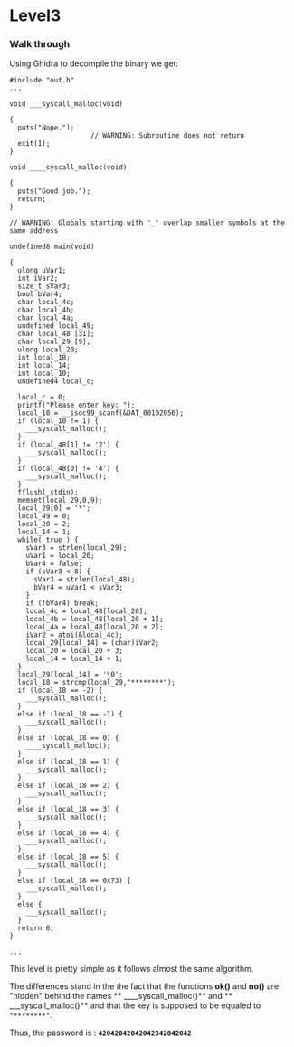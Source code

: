 ﻿
# **Level3**

### **Walk through**

Using Ghidra to decompile the binary we get:

```
#include "out.h"
...

void ___syscall_malloc(void)

{
  puts("Nope.");
                    // WARNING: Subroutine does not return
  exit(1);
}

void ____syscall_malloc(void)

{
  puts("Good job.");
  return;
}

// WARNING: Globals starting with '_' overlap smaller symbols at the same address

undefined8 main(void)

{
  ulong uVar1;
  int iVar2;
  size_t sVar3;
  bool bVar4;
  char local_4c;
  char local_4b;
  char local_4a;
  undefined local_49;
  char local_48 [31];
  char local_29 [9];
  ulong local_20;
  int local_18;
  int local_14;
  int local_10;
  undefined4 local_c;
  
  local_c = 0;
  printf("Please enter key: ");
  local_10 = __isoc99_scanf(&DAT_00102056);
  if (local_10 != 1) {
    ___syscall_malloc();
  }
  if (local_48[1] != '2') {
    ___syscall_malloc();
  }
  if (local_48[0] != '4') {
    ___syscall_malloc();
  }
  fflush(_stdin);
  memset(local_29,0,9);
  local_29[0] = '*';
  local_49 = 0;
  local_20 = 2;
  local_14 = 1;
  while( true ) {
    sVar3 = strlen(local_29);
    uVar1 = local_20;
    bVar4 = false;
    if (sVar3 < 8) {
      sVar3 = strlen(local_48);
      bVar4 = uVar1 < sVar3;
    }
    if (!bVar4) break;
    local_4c = local_48[local_20];
    local_4b = local_48[local_20 + 1];
    local_4a = local_48[local_20 + 2];
    iVar2 = atoi(&local_4c);
    local_29[local_14] = (char)iVar2;
    local_20 = local_20 + 3;
    local_14 = local_14 + 1;
  }
  local_29[local_14] = '\0';
  local_18 = strcmp(local_29,"********");
  if (local_18 == -2) {
    ___syscall_malloc();
  }
  else if (local_18 == -1) {
    ___syscall_malloc();
  }
  else if (local_18 == 0) {
    ____syscall_malloc();
  }
  else if (local_18 == 1) {
    ___syscall_malloc();
  }
  else if (local_18 == 2) {
    ___syscall_malloc();
  }
  else if (local_18 == 3) {
    ___syscall_malloc();
  }
  else if (local_18 == 4) {
    ___syscall_malloc();
  }
  else if (local_18 == 5) {
    ___syscall_malloc();
  }
  else if (local_18 == 0x73) {
    ___syscall_malloc();
  }
  else {
    ___syscall_malloc();
  }
  return 0;
}

...
```

This level is pretty simple as it follows almost the same algorithm.

The differences stand in the the fact that the functions **ok()** and **no()** are "hidden" behind the names ** ____syscall_malloc()** and ** ___syscall_malloc()** and that the key is supposed to be equaled to `"********"`.

Thus, the password is : **`42042042042042042042042`**
